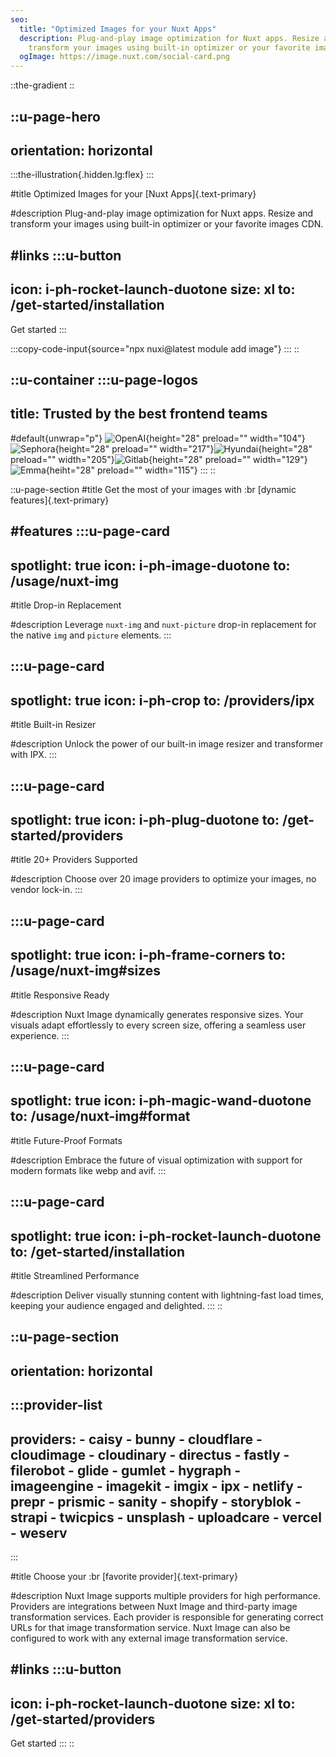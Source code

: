 ```yaml
---
seo:
  title: "Optimized Images for your Nuxt Apps"
  description: Plug-and-play image optimization for Nuxt apps. Resize and
    transform your images using built-in optimizer or your favorite images CDN.
  ogImage: https://image.nuxt.com/social-card.png
---
```


::the-gradient
::

::u-page-hero
---
orientation: horizontal
---
  :::the-illustration{.hidden.lg:flex}
  :::

#title
Optimized Images for your [Nuxt Apps]{.text-primary}

#description
Plug-and-play image optimization for Nuxt apps. Resize and transform your images using built-in optimizer or your favorite images CDN.

#links
  :::u-button
  ---
  icon: i-ph-rocket-launch-duotone
  size: xl
  to: /get-started/installation
  ---
  Get started
  :::

  :::copy-code-input{source="npx nuxi@latest module add image"}
  :::
::

::u-container
  :::u-page-logos
  ---
  title: Trusted by the best frontend teams
  ---
  #default{unwrap="p"}
  ![OpenAI](https://image.nuxt.com/brands/openai.svg){height="28" preload="" width="104"}![Sephora](https://image.nuxt.com/brands/sephora.svg){height="28" preload="" width="217"}![Hyundai](https://image.nuxt.com/brands/hyundai.svg){height="28" preload="" width="205"}![Gitlab](https://image.nuxt.com/brands/gitlab.svg){height="28" preload="" width="129"}![Emma](https://image.nuxt.com/brands/emma.svg){heiht="28" preload="" width="115"}
  :::
::

::u-page-section
#title
Get the most of your images with :br [dynamic features]{.text-primary}

#features
  :::u-page-card
  ---
  spotlight: true
  icon: i-ph-image-duotone
  to: /usage/nuxt-img
  ---
  #title
  Drop-in Replacement
  
  #description
  Leverage `nuxt-img` and `nuxt-picture` drop-in replacement for the native `img` and `picture` elements.
  :::

  :::u-page-card
  ---
  spotlight: true
  icon: i-ph-crop
  to: /providers/ipx
  ---
  #title
  Built-in Resizer
  
  #description
  Unlock the power of our built-in image resizer and transformer with IPX.
  :::

  :::u-page-card
  ---
  spotlight: true
  icon: i-ph-plug-duotone
  to: /get-started/providers
  ---
  #title
  20+ Providers Supported
  
  #description
  Choose over 20 image providers to optimize your images, no vendor lock-in.
  :::

  :::u-page-card
  ---
  spotlight: true
  icon: i-ph-frame-corners
  to: /usage/nuxt-img#sizes
  ---
  #title
  Responsive Ready
  
  #description
  Nuxt Image dynamically generates responsive sizes. Your visuals adapt effortlessly to every screen size, offering a seamless user experience.
  :::

  :::u-page-card
  ---
  spotlight: true
  icon: i-ph-magic-wand-duotone
  to: /usage/nuxt-img#format
  ---
  #title
  Future-Proof Formats
  
  #description
  Embrace the future of visual optimization with support for modern formats like webp and avif.
  :::

  :::u-page-card
  ---
  spotlight: true
  icon: i-ph-rocket-launch-duotone
  to: /get-started/installation
  ---
  #title
  Streamlined Performance
  
  #description
  Deliver visually stunning content with lightning-fast load times, keeping your audience engaged and delighted.
  :::
::

::u-page-section
---
orientation: horizontal
---
  :::provider-list
  ---
  providers:
    - caisy
    - bunny
    - cloudflare
    - cloudimage
    - cloudinary
    - directus
    - fastly
    - filerobot
    - glide
    - gumlet
    - hygraph
    - imageengine
    - imagekit
    - imgix
    - ipx
    - netlify
    - prepr
    - prismic
    - sanity
    - shopify
    - storyblok
    - strapi
    - twicpics
    - unsplash
    - uploadcare
    - vercel
    - weserv
  ---
  :::

#title
Choose your :br [favorite provider]{.text-primary}

#description
Nuxt Image supports multiple providers for high performance. Providers are integrations between Nuxt Image and third-party image transformation services. Each provider is responsible for generating correct URLs for that image transformation service. Nuxt Image can also be configured to work with any external image transformation service.

#links
  :::u-button
  ---
  icon: i-ph-rocket-launch-duotone
  size: xl
  to: /get-started/providers
  ---
  Get started
  :::
::
